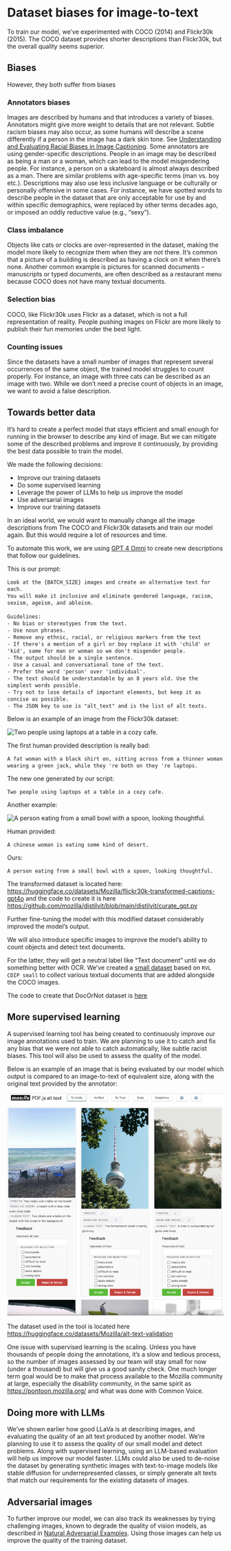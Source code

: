 # Dataset biases for image-to-text

To train our model, we’ve experimented with COCO (2014) and Flickr30k (2015).
The COCO dataset provides shorter descriptions than Flickr30k, but the overall quality seems superior.

## Biases

However, they both suffer from biases

### Annotators biases

Images are described by humans and that introduces a variety of biases. Annotators might give more weight to details that are not relevant.
Subtle racism biases may also occur, as some humans will describe a scene differently if a person in the image has a dark skin tone. See [Understanding and Evaluating Racial Biases in Image Captioning](https://arxiv.org/abs/2106.08503).
Some annotators are using gender-specific descriptions. People in an image may be described as being a man or a woman, which can lead to the model misgendering people. For instance, a person on a skateboard is almost always described as a man.
There are similar problems with age-specific terms (man vs. boy etc.). Descriptions may also use less inclusive language or be culturally or personally offensive in some cases.
For instance, we have spotted words to describe people in the dataset that are only acceptable for use by and within specific demographics, were replaced by other terms decades ago, or imposed an oddly reductive value (e.g., “sexy”).

### Class imbalance

Objects like cats or clocks are over-represented in the dataset, making the model more likely to recognize them when they are not there. It’s common that a picture of a building is described as having a clock on it when there’s none.
Another common example is pictures for scanned documents – manuscripts or typed documents, are often described as a restaurant menu because COCO does not have many textual documents.

### Selection bias

COCO, like Flickr30k uses Flickr as a dataset, which is not a full representation of reality. People pushing images on Flickr are more likely to publish their fun memories under the best light.

### Counting issues

Since the datasets have a small number of images that represent several occurrences of the same object, the trained model struggles to count properly.
For instance, an image with three cats can be described as an image with two.
While we don’t need a precise count of objects in an image, we want to avoid a false description.

## Towards better data

It’s hard to create a perfect model that stays efficient and small enough for running in the browser to describe any kind of image.
But we can mitigate some of the described problems and improve it continuously, by providing the best data possible to train the model.

We made the following decisions:

- Improve our training datasets
- Do some supervised learning
- Leverage the power of LLMs to help us improve the model
- Use adversarial images
- Improve our training datasets

In an ideal world, we would want to manually change all the image descriptions from The COCO and Flickr30k datasets and train our model again.
But this would require a lot of resources and time.

To automate this work, we are using [GPT 4 Omni](https://openai.com/index/hello-gpt-4o/) to create new descriptions that follow our guidelines.

This is our prompt:

```
Look at the {BATCH_SIZE} images and create an alternative text for each.
You will make it inclusive and eliminate gendered language, racism, sexism, ageism, and ableism.

Guidelines:
- No bias or stereotypes from the text.
- Use noun phrases.
- Remove any ethnic, racial, or religious markers from the text
- If there's a mention of a girl or boy replace it with 'child' or 'kid', same for man or woman so we don't misgender people.
- The output should be a single sentence.
- Use a casual and conversational tone of the text.
- Prefer the word 'person' over 'individual'.
- The text should be understandable by an 8 years old. Use the simplest words possible.
- Try not to lose details of important elements, but keep it as concise as possible.
- The JSON key to use is "alt_text" and is the list of alt texts.
```

Below is an example of an image from the Flickr30k dataset:

![Two people using laptops at a table in a cozy cafe.](https://huggingface.co/datasets/Mozilla/flickr30k-transformed-captions-gpt4o/resolve/main/example1.jpg)

The first human provided description is really bad:

```
A fat woman with a black shirt on, sitting across from a thinner woman wearing a green jack, while they 're both on they 're laptops.
```

The new one generated by our script:

```
Two people using laptops at a table in a cozy cafe.
```

Another example:

![A person eating from a small bowl with a spoon, looking thoughtful.](https://huggingface.co/datasets/Mozilla/flickr30k-transformed-captions-gpt4o/resolve/main/example2.jpg)

Human provided:

```
A chinese woman is eating some kind of desert.
```

Ours:

```
A person eating from a small bowl with a spoon, looking thoughtful.
```

The transformed dataset is located here: https://huggingface.co/datasets/Mozilla/flickr30k-transformed-captions-gpt4o
and the code to create it is here https://github.com/mozilla/distilvit/blob/main/distilvit/curate_gpt.py

Further fine-tuning the model with this modified dataset considerably improved the model’s output.

We will also introduce specific images to improve the model’s ability to count objects and detect text documents.

For the latter, they will get a neutral label like “Text document” until we do something better with OCR.
We’ve created a [small dataset](https://huggingface.co/datasets/Mozilla/docornot) based on `RVL CDIP small` to collect various textual documents that
are added alongside the COCO images.

The code to create that DocOrNot dataset is [here](https://github.com/mozilla/docornot/blob/main/build_dataset.py)

## More supervised learning

A supervised learning tool has being created to continuously improve our image annotations used to train.
We are planning to use it to catch and fix any bias that we were not able to catch automatically, like subtle racist biases.
This tool will also be used to assess the quality of the model.

Below is an example of an image that is being evaluated by our model which output is compared to an image-to-text of equivalent size, along with the original text provided by the annotator:

![Checkvite example](checkvite2.png)

The dataset used in the tool is located here https://huggingface.co/datasets/Mozilla/alt-text-validation

One issue with supervised learning is the scaling. Unless you have thousands of people doing the annotations,
it’s a slow and tedious process, so the number of images assessed by our team will stay small for now (under a thousand) but will give us a good sanity check.
One much longer term goal would be to make that process available to the Mozilla community at large, especially the disability community, in the same spirit as https://pontoon.mozilla.org/ and what was done with Common Voice.

## Doing more with LLMs

We’ve shown earlier how good LLaVa is at describing images, and evaluating the quality of an alt text produced by another model. We’re planning to use it to assess the quality of our small model and detect problems. Along with supervised learning, using an LLM-based evaluation will help us improve our model faster. LLMs could also be used to de-noise the dataset by generating synthetic images with text-to-image models like stable diffusion for underrepresented classes, or simply generate alt texts that match our requirements for the existing datasets of images.

## Adversarial images

To further improve our model, we can also track its weaknesses by trying challenging images, known to degrade the quality of vision models, as described in [Natural Adversarial Examples](https://arxiv.org/pdf/1907.07174).
Using those images can help us improve the quality of the training dataset.
